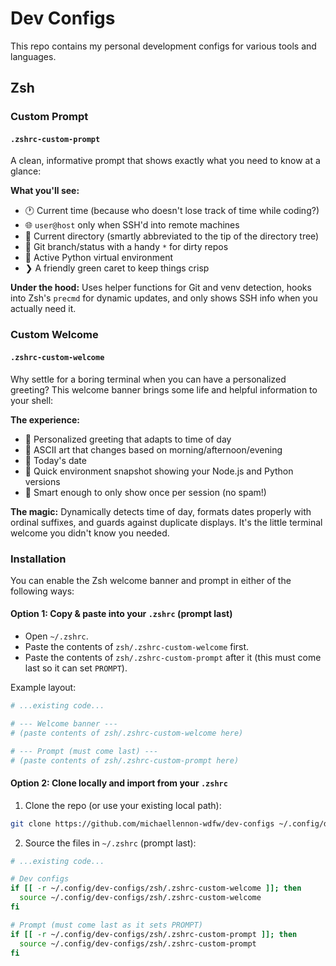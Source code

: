 # Dev Configs

This repo contains my personal development configs for various tools and languages.

## Zsh

### Custom Prompt

#### `.zshrc-custom-prompt`

A clean, informative prompt that shows exactly what you need to know at a glance:

**What you'll see:**

- 🕐 Current time (because who doesn't lose track of time while coding?)
- 🌐 `user@host` only when SSH'd into remote machines
- 📁 Current directory (smartly abbreviated to the tip of the directory tree)
- 🌿 Git branch/status with a handy `*` for dirty repos
- 🐍 Active Python virtual environment
- ❯ A friendly green caret to keep things crisp

**Under the hood:** Uses helper functions for Git and venv detection, hooks into Zsh's `precmd` for dynamic updates, and only shows SSH info when you actually need it.

### Custom Welcome

#### `.zshrc-custom-welcome`

Why settle for a boring terminal when you can have a personalized greeting? This welcome banner brings some life and helpful information to your shell:

**The experience:**

- 👋 Personalized greeting that adapts to time of day
- 🎨 ASCII art that changes based on morning/afternoon/evening
- 📅 Today's date
- 🔧 Quick environment snapshot showing your Node.js and Python versions
- 🚫 Smart enough to only show once per session (no spam!)

**The magic:** Dynamically detects time of day, formats dates properly with ordinal suffixes, and guards against duplicate displays. It's the little terminal welcome you didn't know you needed.

### Installation

You can enable the Zsh welcome banner and prompt in either of the following ways:

#### Option 1: Copy & paste into your `.zshrc` (prompt last)

- Open `~/.zshrc`.
- Paste the contents of `zsh/.zshrc-custom-welcome` first.
- Paste the contents of `zsh/.zshrc-custom-prompt` after it (this must come last so it can set `PROMPT`).

Example layout:

```zsh
# ...existing code...

# --- Welcome banner ---
# (paste contents of zsh/.zshrc-custom-welcome here)

# --- Prompt (must come last) ---
# (paste contents of zsh/.zshrc-custom-prompt here)
```

#### Option 2: Clone locally and import from your `.zshrc`

1. Clone the repo (or use your existing local path):

```bash
git clone https://github.com/michaellennon-wdfw/dev-configs ~/.config/dev-configs
```

2. Source the files in `~/.zshrc` (prompt last):

```zsh
# ...existing code...

# Dev configs
if [[ -r ~/.config/dev-configs/zsh/.zshrc-custom-welcome ]]; then
  source ~/.config/dev-configs/zsh/.zshrc-custom-welcome
fi

# Prompt (must come last as it sets PROMPT)
if [[ -r ~/.config/dev-configs/zsh/.zshrc-custom-prompt ]]; then
  source ~/.config/dev-configs/zsh/.zshrc-custom-prompt
fi
```
